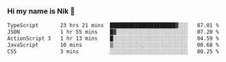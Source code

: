 ### Hi my name is Nik 👋

<!--
**NikDoe/NikDoe** is a ✨ _special_ ✨ repository because its `README.md` (this file) appears on your GitHub profile.

Here are some ideas to get you started:

- 🔭 I’m currently working on ...
- 🌱 I’m currently learning ...
- 👯 I’m looking to collaborate on ...
- 🤔 I’m looking for help with ...
- 💬 Ask me about ...
- 📫 How to reach me: ...
- 😄 Pronouns: ...
- ⚡ Fun fact: ...
-->

<!--START_SECTION:waka-->

```txt
TypeScript       23 hrs 21 mins  █████████████████████▓░░░   87.01 %
JSON             1 hr 55 mins    █▓░░░░░░░░░░░░░░░░░░░░░░░   07.20 %
ActionScript 3   1 hr 13 mins    █░░░░░░░░░░░░░░░░░░░░░░░░   04.59 %
JavaScript       10 mins         ▒░░░░░░░░░░░░░░░░░░░░░░░░   00.68 %
CSS              3 mins          ░░░░░░░░░░░░░░░░░░░░░░░░░   00.25 %
```

<!--END_SECTION:waka-->
